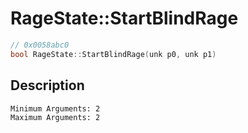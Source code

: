 # RageState::StartBlindRage
```c
// 0x0058abc0
bool RageState::StartBlindRage(unk p0, unk p1)
```
## Description
```
Minimum Arguments: 2
Maximum Arguments: 2
```

